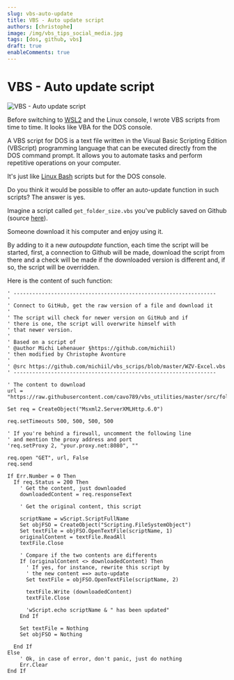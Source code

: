 ```yaml
---
slug: vbs-auto-update
title: VBS - Auto update script
authors: [christophe]
image: /img/vbs_tips_social_media.jpg
tags: [dos, github, vbs]
draft: true
enableComments: true
---
```

# VBS - Auto update script

![VBS - Auto update script](/img/vbs_tips_header.jpg)

Before switching to [WSL2](/blog/tags/wsl) and the Linux console, I wrote VBS scripts from time to time. It looks like VBA for the DOS console.

A VBS script for DOS is a text file written in the Visual Basic Scripting Edition (VBScript) programming language that can be executed directly from the DOS command prompt. It allows you to automate tasks and perform repetitive operations on your computer.

It's just like [Linux Bash](/blog/tags/bash) scripts but for the DOS console.

Do you think it would be possible to offer an auto-update function in such scripts? The answer is yes.

<!-- truncate -->

Imagine a script called `get_folder_size.vbs` you've publicly saved on Github (source [here](https://github.com/cavo789/vbs_utilities/blob/master/src/folders/get_folder_size/get_folder_size.vbs)).

Someone download it his computer and enjoy using it.

By adding to it a new *autoupdate* function, each time the script will be started, first, a connection to Github will be made, download the script from there and a check will be made if the downloaded version is different and, if so, the script will be overridden.

Here is the content of such function:

```vbs
' -----------------------------------------------------------------
'
' Connect to GitHub, get the raw version of a file and download it
'
' The script will check for newer version on GitHub and if
' there is one, the script will overwrite himself with
' that newer version.
'
' Based on a script of
' @author Michi Lehenauer §https://github.com/michiil)
' then modified by Christophe Avonture
'
' @src https://github.com/michiil/vbs_scrips/blob/master/WZV-Excel.vbs
' -----------------------------------------------------------------

' The content to download
url = "https://raw.githubusercontent.com/cavo789/vbs_utilities/master/src/folders/get_folder_size/get_folder_size.vbs"

Set req = CreateObject("Msxml2.ServerXMLHttp.6.0")

req.setTimeouts 500, 500, 500, 500

' If you're behind a firewall, uncomment the following line
' and mention the proxy address and port
'req.setProxy 2, "your.proxy.net:8080", ""

req.open "GET", url, False
req.send

If Err.Number = 0 Then
  If req.Status = 200 Then
    ' Get the content, just downloaded
    downloadedContent = req.responseText

    ' Get the original content, this script

    scriptName = wScript.ScriptFullName
    Set objFSO = CreateObject("Scripting.FileSystemObject")
    Set textFile = objFSO.OpenTextFile(scriptName, 1)
    originalContent = textFile.ReadAll
    textFile.Close

    ' Compare if the two contents are differents
    If (originalContent <> downloadedContent) Then
      ' If yes, for instance, rewrite this script by
      ' the new content ==> auto-update
      Set textFile = objFSO.OpenTextFile(scriptName, 2)

      textFile.Write (downloadedContent)
      textFile.Close

      'wScript.echo scriptName & " has been updated"
    End If

    Set textFile = Nothing
    Set objFSO = Nothing

  End If
Else
    ' Ok, in case of error, don't panic, just do nothing
    Err.Clear
End If
```
